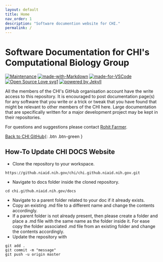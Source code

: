 ```yaml
---
layout: default
title: Home
nav_order: 1
description: "Software documention website for CHI."
permalink: /
---
```


# Software Documentation for CHI's Computational Biology Group
[![Maintenance](https://img.shields.io/badge/Maintained%3F-yes-green.svg)](https://github.niaid.nih.gov/chi/chi.github.niaid.nih.gov/commits/master) [![made-with-Markdown](https://img.shields.io/badge/Made%20with-Markdown-1f425f.svg)](http://commonmark.org) [![made-for-VSCode](https://img.shields.io/badge/Made%20for-VSCode-1f425f.svg)](https://code.visualstudio.com/) [![Open Source Love svg1](https://badges.frapsoft.com/os/v1/open-source.svg?v=103)](https://github.com/ellerbrock/open-source-badges/) [![powered by Jekyll](https://img.shields.io/badge/powered_by-Jekyll-yellow.svg)](https://jekyllrb.com)

All the members of the CHI's GitHub organisation account have the write access to this repository. It is encouraged to post documentation page(s) for any software that you write or a trick or tweak that you have found that might be relevant to other members of the CHI here. Large documentation that are specifically written for a major development project may be kept in their repositories.

For questions and suggestions please contact [Rohit Farmer](mailto:rohit.farmer@nih.gov).


[Back to CHI GitHub](https://github.niaid.nih.gov/chi){: .btn .btn-green }

## How-To Update CHI DOCS Website

* Clone the repository to your workspace.
```
https://github.niaid.nih.gov/chi/chi.github.niaid.nih.gov.git
```
* Navigate to docs folder inside the cloned repository.
```
cd chi.github.niaid.nih.gov/docs
```
* Navigate to a parent folder related to your doc if it already exists.
* Copy an existing .md file to a different name and change the contents accordingly.
* If a parent folder is not already present, then please create a folder and place a .md file with the same name as the folder inside it. For ease copy the folder associated .md file from an existing folder and change the contents accordingly.
* Update the repository with
```
git add .
git commit -m "message"
git push -u origin master
```


